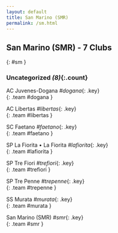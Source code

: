 ```yaml
---
layout: default
title: San Marino (SMR)
permalink: /sm.html
---
```



## San Marino (SMR) - 7 Clubs
{: #sm }









### Uncategorized _(8)_{:.count}


AC Juvenes-Dogana   _#dogana_{: .key} <br>
{: .team #dogana }

AC Libertas   _#libertas_{: .key} <br>
{: .team #libertas }

SC Faetano   _#faetano_{: .key} <br>
{: .team #faetano }

SP La Fiorita • La Fiorita   _#lafiorita_{: .key} <br>
{: .team #lafiorita }

SP Tre Fiori   _#trefiori_{: .key} <br>
{: .team #trefiori }

SP Tre Penne   _#trepenne_{: .key} <br>
{: .team #trepenne }

SS Murata   _#murata_{: .key} <br>
{: .team #murata }

San Marino  (SMR)  _#smr_{: .key} <br>
{: .team #smr }


 
